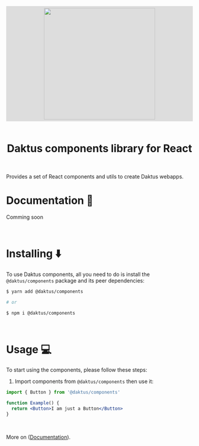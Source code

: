<div align="center" style="background-color:#ddd;padding:5px;">
  <a href="https://github.com/daktus/daktus-components" >
    <img src="https://daktus.co/static/media/logo-daktus.6f6c1714.svg" width="300px"  />
  </a>
</div>
<br/>

<div align="center">
<h1>Daktus components library for React</h1>
</div>

<br>

Provides a set of React
components and utils to create Daktus webapps.

<h1 id="documentation">
Documentation 📝
</h1>

Comming soon

<br/>

# Installing ⬇️

To use Daktus components, all you need to do is install the
`@daktus/components` package and its peer dependencies:

```sh
$ yarn add @daktus/components

# or

$ npm i @daktus/components
```

<br/>

# Usage 💻

To start using the components, please follow these steps:

<!-- 1. Optionally, you can wrap your application with the `ThemeProvider` so you can user different themes.

```jsx
import { ThemeProvider } from '@daktus/components'
import { theme } from './theme'

function App() {
  return <ThemeProvider theme={theme}>...</ThemeProvider>
}
``` -->

1. Import components from `@daktus/components` then use it:

```jsx
import { Button } from '@daktus/components'

function Example() {
  return <Button>I am just a Button</Button>
}
```

<br/>

More on ([Documentation](#documentation)).
